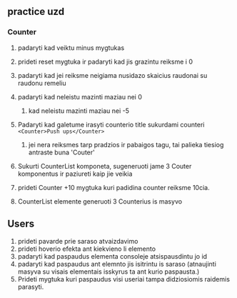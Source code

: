 ## practice uzd

### Counter

1. padaryti kad veiktu minus mygtukas
2. prideti reset mygtuka ir padaryti kad jis grazintu reiksme i 0
3. padaryti kad jei reiksme neigiama nusidazo skaicius raudonai su raudonu remeliu
4. padaryti kad neleistu mazinti maziau nei 0
   1. kad neleistu mazinti maziau nei -5
5. Padaryti kad galetume irasyti counterio title sukurdami counteri `<Counter>Push ups</Counter>`
   1. jei nera reiksmes tarp pradzios ir pabaigos tagu, tai palieka tiesiog antraste buna 'Couter'
6. Sukurti CounterList komponeta, sugeneruoti jame 3 Couter komponentus ir paziureti kaip jie veikia
7. prideti Counter +10 mygtuka kuri padidina counter reiksme 10cia.

8. CounterList elemente generuoti 3 Counterius is masyvo

## Users

1. prideti pavarde prie saraso atvaizdavimo
2. prideti hoverio efekta ant kiekvieno li elemento
3. padaryti kad paspaudus elementa consoleje atsispausdintu jo id
4. padaryti kad paspaudus ant elemnto jis isitrintu is saraso (atnaujinti masyva su visais elementais isskyrus ta ant kurio paspausta.)
5. Prideti mygtuka kuri paspaudus visi useriai tampa didziosiomis raidemis parasyti.
